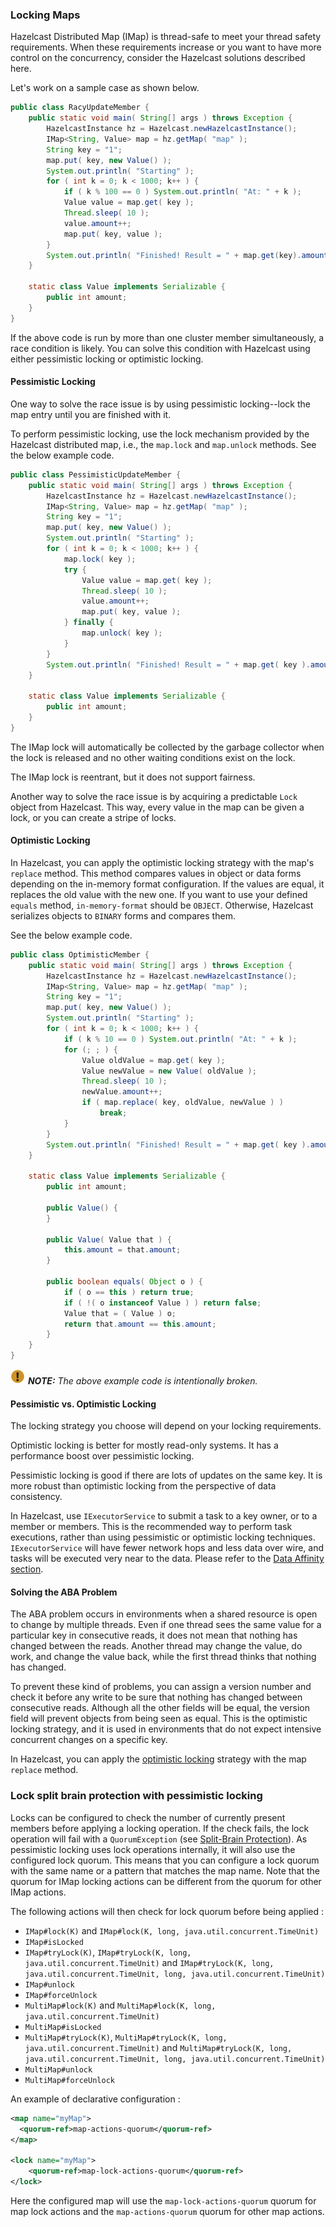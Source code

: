 

### Locking Maps

Hazelcast Distributed Map (IMap) is thread-safe to meet your thread safety requirements. When these requirements increase or you want to have more control on the concurrency, consider the Hazelcast solutions described here.

Let's work on a sample case as shown below.

```java
public class RacyUpdateMember {
    public static void main( String[] args ) throws Exception {
        HazelcastInstance hz = Hazelcast.newHazelcastInstance();
        IMap<String, Value> map = hz.getMap( "map" );
        String key = "1";
        map.put( key, new Value() );
        System.out.println( "Starting" );
        for ( int k = 0; k < 1000; k++ ) {
            if ( k % 100 == 0 ) System.out.println( "At: " + k );
            Value value = map.get( key );
            Thread.sleep( 10 );
            value.amount++;
            map.put( key, value );
        }
        System.out.println( "Finished! Result = " + map.get(key).amount );
    }

    static class Value implements Serializable {
        public int amount;
    }
}
```

If the above code is run by more than one cluster member simultaneously, a race condition is likely. You can solve this condition with Hazelcast using either pessimistic locking or optimistic locking. 

#### Pessimistic Locking

One way to solve the race issue is by using pessimistic locking--lock the map entry until you are finished with it.

To perform pessimistic locking, use the lock mechanism provided by the Hazelcast distributed map, i.e., the `map.lock` and `map.unlock` methods. See the below example code.

```java
public class PessimisticUpdateMember {
    public static void main( String[] args ) throws Exception {
        HazelcastInstance hz = Hazelcast.newHazelcastInstance();
        IMap<String, Value> map = hz.getMap( "map" );
        String key = "1";
        map.put( key, new Value() );
        System.out.println( "Starting" );
        for ( int k = 0; k < 1000; k++ ) {
            map.lock( key );
            try {
                Value value = map.get( key );
                Thread.sleep( 10 );
                value.amount++;
                map.put( key, value );
            } finally {
                map.unlock( key );
            }
        }
        System.out.println( "Finished! Result = " + map.get( key ).amount );
    }

    static class Value implements Serializable {
        public int amount;
    }
}
```

The IMap lock will automatically be collected by the garbage collector when the lock is released and no other waiting conditions exist on the lock.

The IMap lock is reentrant, but it does not support fairness.

Another way to solve the race issue is by acquiring a predictable `Lock` object from Hazelcast. This way, every value in the map can be given a lock, or you can create a stripe of locks.


#### Optimistic Locking

In Hazelcast, you can apply the optimistic locking strategy with the map's `replace` method. This method compares values in object or data forms depending on the in-memory format configuration. If the values are equal, it replaces the old value with the new one. If you want to use your defined `equals` method, `in-memory-format` should be `OBJECT`. Otherwise, Hazelcast serializes objects to `BINARY` forms and compares them.

See the below example code. 

```java
public class OptimisticMember {
    public static void main( String[] args ) throws Exception {
        HazelcastInstance hz = Hazelcast.newHazelcastInstance();
        IMap<String, Value> map = hz.getMap( "map" );
        String key = "1";
        map.put( key, new Value() );
        System.out.println( "Starting" );
        for ( int k = 0; k < 1000; k++ ) {
            if ( k % 10 == 0 ) System.out.println( "At: " + k );
            for (; ; ) {
                Value oldValue = map.get( key );
                Value newValue = new Value( oldValue );
                Thread.sleep( 10 );
                newValue.amount++;
                if ( map.replace( key, oldValue, newValue ) )
                    break;
            }
        }
        System.out.println( "Finished! Result = " + map.get( key ).amount );
    }

    static class Value implements Serializable {
        public int amount;

        public Value() {
        }

        public Value( Value that ) {
            this.amount = that.amount;
        }

        public boolean equals( Object o ) {
            if ( o == this ) return true;
            if ( !( o instanceof Value ) ) return false;
            Value that = ( Value ) o;
            return that.amount == this.amount;
        }
    }
}
```

![image](images/NoteSmall.jpg) ***NOTE:*** *The above example code is intentionally broken.*

#### Pessimistic vs. Optimistic Locking

The locking strategy you choose will depend on your locking requirements.

Optimistic locking is better for mostly read-only systems. It has a performance boost over pessimistic locking.

Pessimistic locking is good if there are lots of updates on the same key. It is more robust than optimistic locking from the perspective of data consistency.

In Hazelcast, use `IExecutorService` to submit a task to a key owner, or to a member or members. This is the recommended way to perform task executions, rather than using pessimistic or optimistic locking techniques. `IExecutorService` will have fewer network hops and less data over wire, and tasks will be executed very near to the data. Please refer to the [Data Affinity section](#data-affinity).

#### Solving the ABA Problem

The ABA problem occurs in environments when a shared resource is open to change by multiple threads. Even if one thread sees the same value for a particular key in consecutive reads, it does not mean that nothing has changed between the reads. Another thread may change the value, do work, and change the value back, while the first thread thinks that nothing has changed.

To prevent these kind of problems, you can assign a version number and check it before any write to be sure that nothing has changed between consecutive reads. Although all the other fields will be equal, the version field will prevent objects from being seen as equal. This is the optimistic locking strategy, and it is used in environments that do not expect intensive concurrent changes on a specific key.

In Hazelcast, you can apply the [optimistic locking](#optimistic-locking) strategy with the map `replace` method.

### Lock split brain protection with pessimistic locking

Locks can be configured to check the number of currently present members before applying a locking operation. If the check fails, the lock operation will fail with a `QuorumException` (see [Split-Brain Protection](#split-brain-protection)). As pessimistic locking uses lock operations internally, it will also use the configured lock quorum. This means that you can configure a lock quorum with the same name or a pattern that matches the map name. Note that the quorum for IMap locking actions can be different from the quorum for other IMap actions.  

The following actions will then check for lock quorum before being applied  : 
- `IMap#lock(K)` and `IMap#lock(K, long, java.util.concurrent.TimeUnit)`
- `IMap#isLocked`
- `IMap#tryLock(K)`, `IMap#tryLock(K, long, java.util.concurrent.TimeUnit)` and `IMap#tryLock(K, long, java.util.concurrent.TimeUnit, long, java.util.concurrent.TimeUnit)`
- `IMap#unlock`
- `IMap#forceUnlock`
- `MultiMap#lock(K)` and `MultiMap#lock(K, long, java.util.concurrent.TimeUnit)`
- `MultiMap#isLocked`
- `MultiMap#tryLock(K)`, `MultiMap#tryLock(K, long, java.util.concurrent.TimeUnit)` and `MultiMap#tryLock(K, long, java.util.concurrent.TimeUnit, long, java.util.concurrent.TimeUnit)`
- `MultiMap#unlock`
- `MultiMap#forceUnlock`


An example of declarative configuration : 
```xml
<map name="myMap">
  <quorum-ref>map-actions-quorum</quorum-ref>
</map>

<lock name="myMap">
    <quorum-ref>map-lock-actions-quorum</quorum-ref>
</lock>
```

Here the configured map will use the `map-lock-actions-quorum` quorum for map lock actions and the `map-actions-quorum` quorum for other map actions.